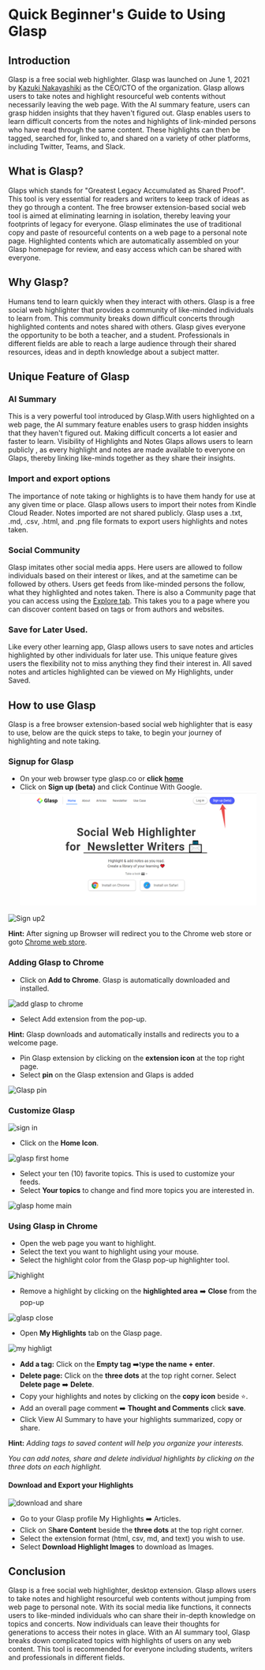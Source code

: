 # Quick Beginner's Guide to Using Glasp

## Introduction
Glasp is a free social web highlighter. Glasp was launched on June 1, 2021 by [Kazuki Nakayashiki](https://www.crunchbase.com/person/kazuki-nakayashiki) as the CEO/CTO of the organization. Glasp allows users to take notes and highlight resourceful  web contents without necessarily leaving the web page. With the AI summary feature, users can grasp hidden insights that they haven't figured out. Glasp enables users to learn difficult concerts from the notes and highlights of link-minded persons who have read through the same content. These highlights can then be tagged, searched for, linked to, and shared on a variety of other platforms, including Twitter, Teams, and Slack.

## What is Glasp?
Glaps which stands for "Greatest Legacy Accumulated as Shared Proof". This tool is very essential for readers and writers to keep track of ideas as they go through a content. The free browser extension-based social web tool is aimed at eliminating learning in isolation, thereby leaving your footprints of legacy for everyone. Glasp eliminates the use of traditional copy and paste of resourceful contents on a web page to a personal note page. Highlighted contents which are automatically assembled on your Glasp homepage for review, and easy access which can be shared with everyone. 

## Why Glasp?
Humans tend to learn quickly when they interact with others. Glasp is a free social web highlighter that provides a community of like-minded individuals to learn from. This community breaks down difficult concerts through highlighted contents and notes shared with others. Glasp gives everyone the opportunity to be both a teacher, and a student. Professionals in different fields are able to reach a large audience through their shared resources, ideas and in depth knowledge about a subject matter. 

## Unique Feature of Glasp
### AI Summary 
This is a very powerful tool introduced by Glasp.With users highlighted on a web page, the AI summary feature enables users to grasp hidden insights that they haven't figured out. Making difficult concerts a lot easier and faster to learn. 
Visibility of Highlights and Notes
Glaps allows users to learn publicly , as every highlight and notes are made available to everyone on Glaps, thereby linking like-minds together as they share their insights.
### Import and export options
The importance of note taking or highlights is to have them handy for use at any given time or place. Glasp allows users to import their notes from Kindle Cloud Reader. Notes imported are not shared publicly.
Glasp uses a .txt, .md, .csv, .html, and .png file formats to export users highlights and notes taken. 

### Social Community 
Glasp imitates other social media apps. Here users are allowed to follow individuals based on their interest or likes, and at the sametime can be followed by others. Users get feeds from like-minded persons the follow, what they highlighted and notes taken.
There is also a Community page that you can access using the [Explore tab](https://glasp.co/explore/). This takes you to a page where you can discover content based on tags or from authors and websites.

### Save for Later Used.
Like every other learning app, Glasp allows users to save notes and articles highlighted by other individuals for later use. This unique feature gives users the flexibility not to miss anything they find their interest in.  All saved notes and articles highlighted can be viewed on My Highlights, under Saved.  

## How to use Glasp
Glasp is a free browser extension-based social web highlighter that is easy to use, below are the quick steps to take, to begin your journey of highlighting and note taking.

### Signup for Glasp
* On your web  browser type glasp.co or **click [home](https://glasp.co/)**
* Click on **Sign up (beta)** and click Continue With Google.
![glasp signup](glasp%20signup.png)

![Sign up2](images/glasp%20signup%202.png)

**Hint:** After signing up Browser will redirect you to the Chrome web store or goto [Chrome web store](https://chrome.google.com/webstore/detail/glasp-social-web-highligh/blillmbchncajnhkjfdnincfndboieik). 

### Adding Glasp to Chrome
* Click on **Add to Chrome**. Glasp is automatically downloaded and installed. 

![add glasp to chrome](images/add%20glasp.png)
* Select Add extension from the pop-up.

**Hint:** Glasp downloads and automatically installs and redirects you to a welcome page.

* Pin Glasp extension by clicking on the **extension icon** at the top right page.
* Select **pin** on the Glasp extension and Glaps is added

![Glasp pin](images/glasp%20pin1.png)

### Customize Glasp

![sign in](images/glasp%20signin.png)


* Click on the **Home Icon**.

![glasp first home](images/glasp%20first%20home.png)

* Select your ten (10) favorite topics. This is used to customize your feeds. 
* Select  **Your topics** to change and find more topics you are interested in.

![glasp home main](images/glasp%20home%20main.png)

### Using Glasp in Chrome

* Open the web page you want to highlight. 
* Select the text you want to highlight using your mouse.
* Select the highlight color from the Glasp pop-up highlighter tool.

![highlight](images/glasp%20first%20highlight%202.png)

* Remove a highlight by clicking on the **highlighted area**  ➡️ **Close** from the pop-up

![glasp close](images/glasp%20close.png)

* Open **My Highlights** tab on the Glasp page.


![my highligt](images/annotely_image.png)

* **Add a tag:** Click on the **Empty tag** ➡️t**ype the name + enter**. 
* **Delete page:** Click on the  **three dots** at the top right corner. 
        Select **Delete page** ➡️ **Delete**. 
* Copy your highlights and notes by clicking on the **copy icon** beside ⭐.
* Add an overall page comment ➡️ **Thought and Comments** click **save**.
* Click View AI Summary to have your highlights summarized, copy or share.

**Hint:** *Adding tags to saved content will help you organize your interests.*

*You can add notes, share and delete individual highlights by clicking on the three dots on each highlight.*

#### Download and Export your Highlights

![download and share](images/glasp%20download%20and%20share.png)

* Go to your Glasp profile  My Highlights ➡️ Articles. 
* Click on S**hare Content** beside the **three dots** at the top right corner.
* Select the extension format (html, csv, md, and text) you wish to use.
* Select **Download Highlight Images** to download as Images.

## Conclusion 
Glasp is a free social web highlighter, desktop extension. Glasp allows users to take notes and highlight resourceful  web contents without jumping from web page to personal note. With its social media like functions, it connects users to like-minded individuals who can share their in-depth knowledge on topics and concerts. Now individuals can leave their thoughts for generations to access their notes in glace. With an AI summary tool, Glasp breaks down complicated topics with highlights of users on any web content. This tool is recommended for everyone including students, writers and professionals in different fields. 

